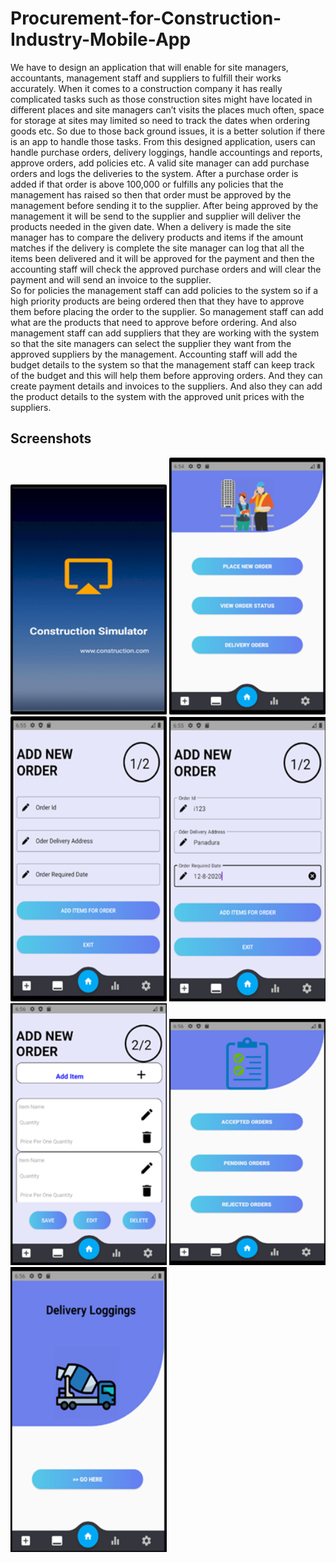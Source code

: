 # Procurement-for-Construction-Industry-Mobile-App


We have to design an application that will enable for site managers, accountants, management staff and suppliers to fulfill their works accurately. When it comes to a construction company it has really complicated tasks such as those construction sites might have located in different places and site managers can’t visits the places much often, space for storage at sites may limited so need to track the dates when ordering goods etc. So due to those back ground issues, it is a better solution if there is an app to handle those tasks. From this designed application, users can handle purchase orders, delivery loggings, handle accountings and reports, approve orders, add policies etc. 
 A valid site manager can add purchase orders and logs the deliveries to the system. After a purchase order is added if that order is above 100,000 or fulfills any policies that the management has raised so then that order must be approved by the management before sending it to the supplier. After being approved by the management it will be send to the supplier and supplier will deliver the products needed in the given date. When a delivery is made the site manager has to compare the delivery products and items if the amount matches if the delivery is complete the site manager can log that all the items been delivered and it will be approved for the payment and then the accounting staff will check the approved purchase orders and will clear the payment and will send an invoice to the supplier.  
So for policies the management staff can add policies to the system so if a high priority products are being ordered then that they have to approve them before placing the order to the supplier. So management staff can add what are the products that need to approve before ordering. 
And also management staff can add suppliers that they are working with the system so that the site managers can select the supplier they want from the approved suppliers by the management. Accounting staff will add the budget details to the system so that the management staff can keep track of the budget and this will help them before approving orders. And they can create payment details and invoices to the suppliers. And also they can add the product details to the system with the approved unit prices with the suppliers. 


## Screenshots



<img width="250" hight="800" alt=" " src="/resource/Picture12.png">
<img width="250" hight="800" alt=" " src="/resource/Picture13.png">
<img width="250" hight="800" alt=" " src="/resource/Picture14.png">
<img width="250" hight="800" alt=" " src="/resource/Picture15.png">
<img width="250" hight="800" alt=" " src="/resource/Picture16.png">
<img width="250" hight="800" alt=" " src="/resource/Picture17.png">
<img width="250" hight="800" alt=" " src="/resource/Picture18.png">

